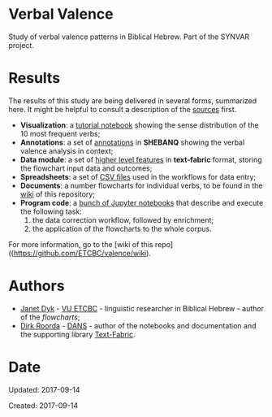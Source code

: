 # Verbal Valence
Study of verbal valence patterns in Biblical Hebrew. Part of the SYNVAR project.

# Results

The results of this study are being delivered in several forms, summarized here.
It might be helpful to consult a description of the
[sources](https://github.com/ETCBC/valence/wiki/Sources)
first.

* **Visualization**: a 
  [tutorial notebook](https://github.com/ETCBC/valence/blob/master/notebooks/senses.ipynb)
  showing the sense distribution of the 10 most frequent verbs;
* **Annotations**: a set of
  [annotations](https://shebanq.ancient-data.org/hebrew/note?version=4b&id=Mnx2YWxlbmNl&tp=txt_tb1&nget=v)
  in **SHEBANQ** showing the verbal valence analysis in context;
* **Data module**: a set of 
  [higher level features](https://github.com/ETCBC/valence/tree/master/tf/4b)
  in **text-fabric** format, storing the flowchart input data and outcomes;
* **Spreadsheets**: a set of
  [CSV files](https://github.com/ETCBC/valence/tree/master/workflow)
  used in the workflows for data entry;
* **Documents**: a number flowcharts for individual verbs, to be found in the
  [wiki](https://github.com/ETCBC/valence/wiki)
  of this repository;
* **Program code**: a
  [bunch of Jupyter notebooks](https://github.com/ETCBC/valence/tree/master/notebooks)
  that describe and execute the following task:
  1. the data correction workflow, followed by enrichment;
  2. the application of the flowcharts to the whole corpus.

For more information, go to the [wiki of this repo]((https://github.com/ETCBC/valence/wiki).

# Authors
* [Janet Dyk](mailto:j.w.dyk@vu.nl) -
  [VU ETCBC](https://www.godgeleerdheid.vu.nl/en/research/institutes-and-centres/eep-talstra-centre-for-bible-and-computer/index.aspx) -
  linguistic researcher in Biblical Hebrew -
  author of the *flowcharts*;
* [Dirk Roorda](mailto:dirk.roorda@dans.knaw.nl) -
  [DANS](https://dans.knaw.nl/en/front-page?set_language=en) -
  author of the notebooks and documentation and the supporting library
  [Text-Fabric](https://github.com/ETCBC/text-fabric).

# Date

Updated: 2017-09-14

Created: 2017-09-14

